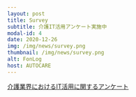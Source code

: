 ```yaml
---
layout: post
title: Survey
subtitle: 介護IT活用アンケート実施中
modal-id: 4
date: 2020-12-26
img: /img/news/survey.png
thumbnail: /img/news/survey.png
alt: FonLog
host: AUTOCARE
---
```



<a href="https://docs.google.com/forms/d/e/1FAIpQLSfsryl2hPSGvAiq_5goyZq1feRBnJnsiyuA4jztZGDwRPhfWA/viewform">介護業界におけるIT活用に関するアンケート</a>

